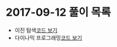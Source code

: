# 2017-09-12 풀이 목록
* 이진 탐색[코드 보기](binarysearch/Main.java)
* 다이나믹 프로그래밍[코드 보기](dynamicprogramming/Main.java)
